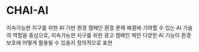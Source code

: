 # CHAI-AI
지속가능한 지구를 위한 AI 기반 환경 캠페인
환경 문제 해결에 기여할 수 있는 AI 기술의 역할을 중심으로, 지속가능한 지구를 위한 광고 캠페인 제안  다양한 AI 기능이 환경 보호에 어떻게 활용될 수 있을지 창의적으로 표현
